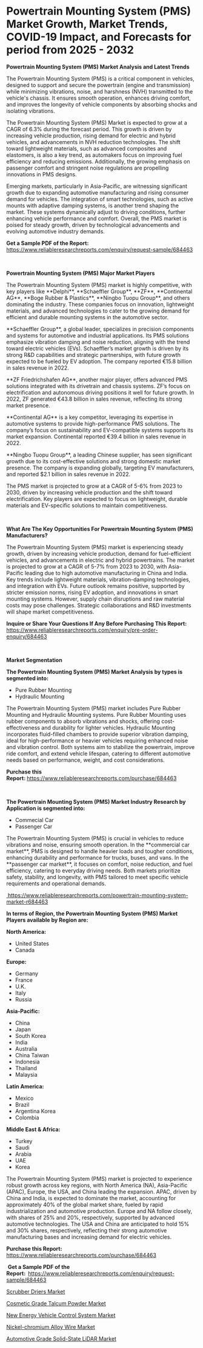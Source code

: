 <p><h1>Powertrain Mounting System (PMS) Market Growth, Market Trends, COVID-19 Impact, and Forecasts for period from 2025 - 2032</h1></p><p><strong>Powertrain Mounting System (PMS) Market Analysis and Latest Trends</strong></p>
<p><p>The Powertrain Mounting System (PMS) is a critical component in vehicles, designed to support and secure the powertrain (engine and transmission) while minimizing vibrations, noise, and harshness (NVH) transmitted to the vehicle's chassis. It ensures smooth operation, enhances driving comfort, and improves the longevity of vehicle components by absorbing shocks and isolating vibrations.</p><p>The Powertrain Mounting System (PMS) Market is expected to grow at a CAGR of 6.3% during the forecast period. This growth is driven by increasing vehicle production, rising demand for electric and hybrid vehicles, and advancements in NVH reduction technologies. The shift toward lightweight materials, such as advanced composites and elastomers, is also a key trend, as automakers focus on improving fuel efficiency and reducing emissions. Additionally, the growing emphasis on passenger comfort and stringent noise regulations are propelling innovations in PMS designs.</p><p>Emerging markets, particularly in Asia-Pacific, are witnessing significant growth due to expanding automotive manufacturing and rising consumer demand for vehicles. The integration of smart technologies, such as active mounts with adaptive damping systems, is another trend shaping the market. These systems dynamically adjust to driving conditions, further enhancing vehicle performance and comfort. Overall, the PMS market is poised for steady growth, driven by technological advancements and evolving automotive industry demands.</p></p>
<p><strong>Get a Sample PDF of the Report:&nbsp;</strong> <a href="https://www.reliableresearchreports.com/enquiry/request-sample/684463?utm_campaign=13&utm_medium=2&utm_source=Github&utm_content=ia&utm_term=24012025&utm_id=powertrain-mounting-system-pms">https://www.reliableresearchreports.com/enquiry/request-sample/684463</a></p>
<p>&nbsp;</p>
<p><strong>Powertrain Mounting System (PMS) Major Market Players</strong></p>
<p><p>The Powertrain Mounting System (PMS) market is highly competitive, with key players like **Delphi**, **Schaeffler Group**, **ZF**, **Continental AG**, **Boge Rubber & Plastics**, **Ningbo Tuopu Group**, and others dominating the industry. These companies focus on innovation, lightweight materials, and advanced technologies to cater to the growing demand for efficient and durable mounting systems in the automotive sector.</p><p>**Schaeffler Group**, a global leader, specializes in precision components and systems for automotive and industrial applications. Its PMS solutions emphasize vibration damping and noise reduction, aligning with the trend toward electric vehicles (EVs). Schaeffler’s market growth is driven by its strong R&D capabilities and strategic partnerships, with future growth expected to be fueled by EV adoption. The company reported €15.8 billion in sales revenue in 2022.</p><p>**ZF Friedrichshafen AG**, another major player, offers advanced PMS solutions integrated with its drivetrain and chassis systems. ZF’s focus on electrification and autonomous driving positions it well for future growth. In 2022, ZF generated €43.8 billion in sales revenue, reflecting its strong market presence.</p><p>**Continental AG** is a key competitor, leveraging its expertise in automotive systems to provide high-performance PMS solutions. The company’s focus on sustainability and EV-compatible systems supports its market expansion. Continental reported €39.4 billion in sales revenue in 2022.</p><p>**Ningbo Tuopu Group**, a leading Chinese supplier, has seen significant growth due to its cost-effective solutions and strong domestic market presence. The company is expanding globally, targeting EV manufacturers, and reported $2.1 billion in sales revenue in 2022.</p><p>The PMS market is projected to grow at a CAGR of 5-6% from 2023 to 2030, driven by increasing vehicle production and the shift toward electrification. Key players are expected to focus on lightweight, durable materials and EV-specific solutions to maintain competitiveness.</p></p>
<p>&nbsp;</p>
<p><strong>What Are The Key Opportunities For Powertrain Mounting System (PMS) Manufacturers?</strong></p>
<p><p>The Powertrain Mounting System (PMS) market is experiencing steady growth, driven by increasing vehicle production, demand for fuel-efficient vehicles, and advancements in electric and hybrid powertrains. The market is projected to grow at a CAGR of 5-7% from 2023 to 2030, with Asia-Pacific leading due to high automotive manufacturing in China and India. Key trends include lightweight materials, vibration-damping technologies, and integration with EVs. Future outlook remains positive, supported by stricter emission norms, rising EV adoption, and innovations in smart mounting systems. However, supply chain disruptions and raw material costs may pose challenges. Strategic collaborations and R&D investments will shape market competitiveness.</p></p>
<p><strong>Inquire or Share Your Questions If Any Before Purchasing This Report:</strong> <a href="https://www.reliableresearchreports.com/enquiry/pre-order-enquiry/684463?utm_campaign=13&utm_medium=2&utm_source=Github&utm_content=ia&utm_term=24012025&utm_id=powertrain-mounting-system-pms">https://www.reliableresearchreports.com/enquiry/pre-order-enquiry/684463</a></p>
<p>&nbsp;</p>
<p><strong>Market Segmentation</strong></p>
<p><strong>The Powertrain Mounting System (PMS) Market Analysis by types is segmented into:</strong></p>
<p><ul><li>Pure Rubber Mounting</li><li>Hydraulic Mounting</li></ul></p>
<p><p>The Powertrain Mounting System (PMS) market includes Pure Rubber Mounting and Hydraulic Mounting systems. Pure Rubber Mounting uses rubber components to absorb vibrations and shocks, offering cost-effectiveness and durability for lighter vehicles. Hydraulic Mounting incorporates fluid-filled chambers to provide superior vibration damping, ideal for high-performance or heavier vehicles requiring enhanced noise and vibration control. Both systems aim to stabilize the powertrain, improve ride comfort, and extend vehicle lifespan, catering to different automotive needs based on performance, weight, and cost considerations.</p></p>
<p><strong>Purchase this Report:&nbsp;</strong><a href="https://www.reliableresearchreports.com/purchase/684463?utm_campaign=13&utm_medium=2&utm_source=Github&utm_content=ia&utm_term=24012025&utm_id=powertrain-mounting-system-pms">https://www.reliableresearchreports.com/purchase/684463</a></p>
<p>&nbsp;</p>
<p><strong>The Powertrain Mounting System (PMS) Market Industry Research by Application is segmented into:</strong></p>
<p><ul><li>Commecial Car</li><li>Passenger Car</li></ul></p>
<p><p>The Powertrain Mounting System (PMS) is crucial in vehicles to reduce vibrations and noise, ensuring smooth operation. In the **commercial car market**, PMS is designed to handle heavier loads and tougher conditions, enhancing durability and performance for trucks, buses, and vans. In the **passenger car market**, it focuses on comfort, noise reduction, and fuel efficiency, catering to everyday driving needs. Both markets prioritize safety, stability, and longevity, with PMS tailored to meet specific vehicle requirements and operational demands.</p></p>
<p><a href="https://www.reliableresearchreports.com/powertrain-mounting-system-market-r684463?utm_campaign=13&utm_medium=2&utm_source=Github&utm_content=ia&utm_term=24012025&utm_id=powertrain-mounting-system-pms">&nbsp;https://www.reliableresearchreports.com/powertrain-mounting-system-market-r684463</a></p>
<p><strong>In terms of Region, the Powertrain Mounting System (PMS) Market Players available by Region are:</strong></p>
<p>
    <p> <strong> North America: </strong>
        <ul>
            <li>United States</li>
            <li>Canada</li>
        </ul>
        </p> 
    <p> <strong> Europe: </strong>
        <ul>
            <li>Germany</li>
            <li>France</li>
            <li>U.K.</li>
            <li>Italy</li>
            <li>Russia</li>
        </ul>
        </p> 
    <p> <strong> Asia-Pacific: </strong>
        <ul>
            <li>China</li>
            <li>Japan</li>
            <li>South Korea</li>
            <li>India</li>
            <li>Australia</li>
            <li>China Taiwan</li>
            <li>Indonesia</li>
            <li>Thailand</li>
            <li>Malaysia</li>
        </ul>
        </p> 
    <p> <strong> Latin America: </strong>
        <ul>
            <li>Mexico</li>
            <li>Brazil</li>
            <li>Argentina Korea</li>
            <li>Colombia</li>
        </ul>
        </p> 
    <p> <strong> Middle East & Africa: </strong>
        <ul>
            <li>Turkey</li>
            <li>Saudi</li>
            <li>Arabia</li>
            <li>UAE</li>
            <li>Korea</li>
        </ul>
    </p>
    </p>
<p><p>The Powertrain Mounting System (PMS) market is projected to experience robust growth across key regions, with North America (NA), Asia-Pacific (APAC), Europe, the USA, and China leading the expansion. APAC, driven by China and India, is expected to dominate the market, accounting for approximately 40% of the global market share, fueled by rapid industrialization and automotive production. Europe and NA follow closely, with shares of 25% and 20%, respectively, supported by advanced automotive technologies. The USA and China are anticipated to hold 15% and 30% shares, respectively, reflecting their strong automotive manufacturing bases and increasing demand for electric vehicles.</p></p>
<p><strong>Purchase this Report: </strong><a href="https://www.reliableresearchreports.com/purchase/684463?utm_campaign=13&utm_medium=2&utm_source=Github&utm_content=ia&utm_term=24012025&utm_id=powertrain-mounting-system-pms">https://www.reliableresearchreports.com/purchase/684463</a></p>
<p>&nbsp;<strong>Get a Sample PDF of the Report:&nbsp;&nbsp;</strong><a href="https://www.reliableresearchreports.com/enquiry/request-sample/684463?utm_campaign=13&utm_medium=2&utm_source=Github&utm_content=ia&utm_term=24012025&utm_id=powertrain-mounting-system-pms">https://www.reliableresearchreports.com/enquiry/request-sample/684463</a></p>
<p><strong></strong></p>
<p><p><a href="https://www.linkedin.com/pulse/in-depth-analysis-size-scrubber-driers-market-its-anticipated-eoksf?utm_campaign=13&utm_medium=2&utm_source=Github&utm_content=ia&utm_term=24012025&utm_id=powertrain-mounting-system-pms">Scrubber Driers Market</a></p><p><a href="https://www.linkedin.com/pulse/thorough-analysis-cosmetic-grade-talcum-powder-market-withits-tkwcf?utm_campaign=13&utm_medium=2&utm_source=Github&utm_content=ia&utm_term=24012025&utm_id=powertrain-mounting-system-pms">Cosmetic Grade Talcum Powder Market</a></p><p><a href="https://github.com/rosamariarocque98/Market-Research-Report-List-1/blob/main/new-energy-vehicle-control-system-market.md?utm_campaign=13&utm_medium=2&utm_source=Github&utm_content=ia&utm_term=24012025&utm_id=powertrain-mounting-system-pms">New Energy Vehicle Control System Market</a></p><p><a href="https://www.linkedin.com/pulse/nickel-chromium-alloy-wire-market-trends-strategic-insights-2025-riplf?utm_campaign=13&utm_medium=2&utm_source=Github&utm_content=ia&utm_term=24012025&utm_id=powertrain-mounting-system-pms">Nickel-chromium Alloy Wire Market</a></p><p><a href="https://github.com/MariaWashington76/Market-Research-Report-List-1/blob/main/automotive-grade-solid-state-lidar-market.md?utm_campaign=13&utm_medium=2&utm_source=Github&utm_content=ia&utm_term=24012025&utm_id=powertrain-mounting-system-pms">Automotive Grade Solid-State LiDAR Market</a></p></p>